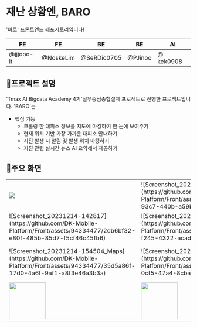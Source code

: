 # 재난 상황엔, BARO

'바로' 프론트엔드 레포지토리입니다!

| FE         | FE        | BE          | BE         | AI        | 
| ---------- | --------- | ------------| ---------- | --------- | 
| @jjjooo-it | @NoskeLim | @SeRDic0705 | @PJinoo    | @ kek0908 | 


## 📢프로젝트 설명
'Tmax AI Bigdata Academy 4기'실무중심종합설계 프로젝트로 진행한 프로젝트입니다.
'BARO'는 

- 핵심 기능
  - 크롤링 한 대피소 정보를 지도에 마킹하여 한 눈에 보여주기
  - 현재 위치 기반 가장 가까운 대피소 안내하기
  - 지진 발생 시 알림 및 발생 위치 마킹하기 
  - 지진 관련 실시간 뉴스 AI 요약해서 제공하기 

## 📱주요 화면
<table>
  <tr>
    <td><img src="https://github.com/DK-Mobile-Platform/Front/assets/94334477/94f06ee8-e778-4a97-9ef2-7084445b0cdb"></td>
    <td>![Screenshot_20231214-142848](https://github.com/DK-Mobile-Platform/Front/assets/94334477/135d364f-93c7-440b-a59b-6e0048e97f37)</td>
    <td>![Screenshot_20231214-142824](https://github.com/DK-Mobile-Platform/Front/assets/94334477/be99589c-ae22-42fe-ac1e-1cdc4283d3e3)</td>
    <td>![Screenshot_20231214-142831](https://github.com/DK-Mobile-Platform/Front/assets/94334477/726b2edf-e802-42b2-8391-db419b5cb41f)</td>
  </tr>
  <tr>
    <td>![Screenshot_20231214-142817](https://github.com/DK-Mobile-Platform/Front/assets/94334477/2db6bf32-e80f-485b-85d7-f5cf46c45fb6)</td>
    <td>![Screenshot_20231214-142015](https://github.com/DK-Mobile-Platform/Front/assets/94334477/909550f7-f245-4322-acad-1b569251126f)</td>
    <td>![Screenshot_20231214-140911](https://github.com/DK-Mobile-Platform/Front/assets/94334477/a1b3b989-13c7-4ca5-b8fc-bacbecc0cbe2)</td>
    <td>![Screenshot_20231214-153035](https://github.com/DK-Mobile-Platform/Front/assets/94334477/2db98ab6-ed0a-4c2b-9785-4e7cef8f404a)</td>
  </tr>
  <tr>
    <td>![Screenshot_20231214-154504_Maps](https://github.com/DK-Mobile-Platform/Front/assets/94334477/35d5a86f-17d0-4a6f-9af1-a8f3e46a3b3a)</td>
    <td>![Screenshot_20231214-161043](https://github.com/DK-Mobile-Platform/Front/assets/94334477/1c695c51-0cf5-47a4-8cba-da8b33061fe1)</td>
    <td>![Screenshot_20231214-161049](https://github.com/DK-Mobile-Platform/Front/assets/94334477/ac76b47f-f4e2-4596-a638-bdb1ebe01f73)</td>
    <td><img src="image12_url" width="100" /></td>
  </tr>
  <tr>
    <td><img src="image13_url" width="100" /></td>
    <td><img src="image14_url" width="100" /></td>
    <td><img src="image15_url" width="100" /></td>
    <td><img src="image16_url" width="100" /></td>
  </tr>
</table>

